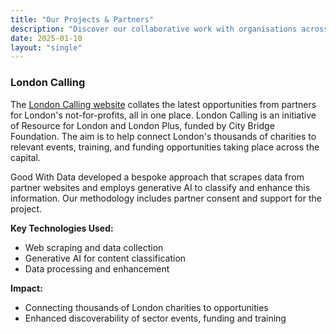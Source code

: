 ```yaml
---
title: "Our Projects & Partners"
description: "Discover our collaborative work with organisations across the charity sector and beyond"
date: 2025-01-10
layout: "single"
---
```


### London Calling

The [London Calling website](https://london-calling.org.uk/) collates the latest opportunities from partners for London's not-for-profits, all in one place. London Calling is an initiative of Resource for London and London Plus, funded by City Bridge Foundation. The aim is to help connect London's thousands of charities to relevant events, training, and funding opportunities taking place across the capital.

Good With Data developed a bespoke approach that scrapes data from partner websites and employs generative AI to classify and enhance this information. Our methodology includes partner consent and support for the project. 

**Key Technologies Used:**
- Web scraping and data collection
- Generative AI for content classification
- Data processing and enhancement

**Impact:**
- Connecting thousands of London charities to opportunities
- Enhanced discoverability of sector events, funding and training

